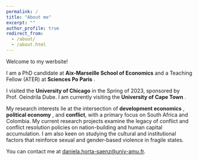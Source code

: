 ```yaml
---
permalink: /
title: "About me"
excerpt: ""
author_profile: true
redirect_from: 
  - /about/
  - /about.html
---
```


Welcome to my werbsite!


<p style="text-align: justify">

I am a PhD candidate at <b> Aix-Marseille School of Economics</b>  and a Teaching Fellow (ATER) at <b> Sciences Po Paris</b> . 

I visited the <b> University of Chicago</b>  in the Spring of 2023, sponsored by Prof. Oeindrila Dube. I am currently visiting the <b> University of Cape Town</b> . 
 
<p style="text-align: justify">
  
My research interests lie at the intersection of <b> development economics</b> , <b> political economy</b> , and <b> conflict</b>, with a primary focus on South Africa and Colombia. My current research projects examine the legacy of conflict and conflict resolution policies on nation-building and human capital accumulation. I am also keen on studying the cultural and institutional factors that reinforce sexual and gender-based violence in fragile states.
</p>
  
You can contact me at <a href = "mailto: daniela.horta-saenz@univ-amu.fr">daniela.horta-saenz@univ-amu.fr.</a> 

 





